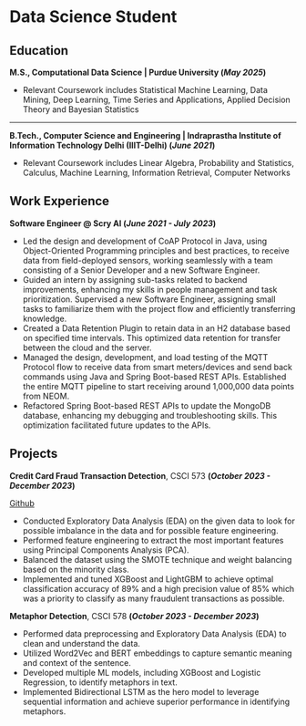 # Data Science Student

## Education
**M.S., Computational Data Science	| Purdue University (_May 2025_)**
- Relevant Coursework includes Statistical Machine Learning, Data Mining, Deep Learning, Time Series and Applications, Applied Decision Theory and Bayesian Statistics

---

**B.Tech., Computer Science and Engineering | Indraprastha Institute of Information Technology Delhi (IIIT-Delhi) (_June 2021_)**
- Relevant Coursework includes Linear Algebra, Probability and Statistics, Calculus, Machine Learning, Information Retrieval, Computer Networks

## Work Experience
**Software Engineer @ Scry AI (_June 2021 - July 2023_)**
- Led the design and development of CoAP Protocol in Java, using Object-Oriented Programming principles and best practices, to receive data from field-deployed sensors, working seamlessly with a team consisting of a Senior Developer and a new Software Engineer.
- Guided an intern by assigning sub-tasks related to backend improvements, enhancing my skills in people management and task prioritization. Supervised a new Software Engineer, assigning small tasks to familiarize them with the project flow and efficiently transferring knowledge.
- Created a Data Retention Plugin to retain data in an H2 database based on specified time intervals. This optimized data retention for transfer between the cloud and the server.
- Managed the design, development, and load testing of the MQTT Protocol flow to receive data from smart meters/devices and send back commands using Java and Spring Boot-based REST APIs. Established the entire MQTT pipeline to start receiving around 1,000,000 data points from NEOM.
- Refactored Spring Boot-based REST APIs to update the MongoDB database, enhancing my debugging and troubleshooting skills. This optimization facilitated future updates to the APIs.

## Projects
**Credit Card Fraud Transaction Detection**, CSCI 573 **(_October 2023 - December 2023_)**

[Github](https://github.com/gupta-nakul/fraud-detection)
- Conducted Exploratory Data Analysis (EDA) on the given data to look for possible imbalance in the data and for possible feature engineering.
- Performed feature engineering to extract the most important features using Principal Components Analysis (PCA).
- Balanced the dataset using the SMOTE technique and weight balancing based on the minority class.
- Implemented and tuned XGBoost and LightGBM to achieve optimal classification accuracy of 89% and a high precision value of 85% which was a priority to classify as many fraudulent transactions as possible.

**Metaphor Detection**, CSCI 578 **(_October 2023 - December 2023_)**
- Performed data preprocessing and Exploratory Data Analysis (EDA) to clean and understand the data.
- Utilized Word2Vec and BERT embeddings to capture semantic meaning and context of the sentence.
- Developed multiple ML models, including XGBoost and Logistic Regression, to identify metaphors in text.
- Implemented Bidirectional LSTM as the hero model to leverage sequential information and achieve superior
performance in identifying metaphors.
